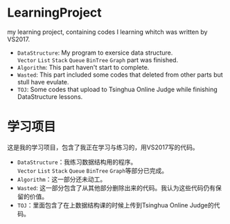 # LearningProject
my learning project, containing codes I learning whitch was written by VS2017.  
*  `DataStructure`: My program to exersice data structure.  
	`Vector` `List` `Stack` `Queue` `BinTree` `Graph` part was finished.
*  `Algorithm`: This part haven't start to complete.
*  `Wasted`: This part included some codes that deleted from other parts but stull have evulate.
*  `TOJ`: Some codes that upload to Tsinghua Online Judge while finishing DataStructure lessons.

# 学习项目
这是我的学习项目，包含了我正在学习与练习的，用VS2017写的代码。  
*  `DataStructure`：我练习数据结构用的程序。  
	`Vector` `List` `Stack` `Queue` `BinTree` `Graph`等部分已完成。
*  `Algorithm`：这一部分还未动工。
*  `Wasted`: 这一部分包含了从其他部分删除出来的代码。我认为这些代码仍有保留的价值。
*  `TOJ`：里面包含了在上数据结构课的时候上传到Tsinghua Online Judge的代码。
